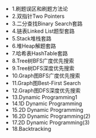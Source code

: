 - 1.刷题误区和刷题方法论
- 2.双指针Two Pointers
- 3.二分查找Binary Search套路	
- 4.链表Linked List题型套路
- 5.Stack堆栈套路	
- 6.堆Heap解题套路	
- 7.哈希表HashTable套路	
- 8.Tree树BFS广度优先搜索			
- 9.Tree树DFS深度优先搜索	
- 10.Graph图BFS广度优先搜索	
- 11.Graph图Best-First Search	
- 12.Graph图DFS深度优先搜索			
- 13.Dynamic Programming1	
- 14.1D Dynamic Programming	
- 15.2D Dynamic Programming	
- 16.2D Dynamic Programming(2)			
- 17.2D Dynamic Programming(3)	
- 18.Backtracking